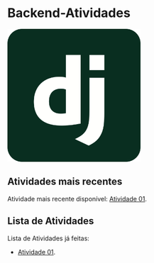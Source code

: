 # Backend-Atividades

<img src="django-icon.svg" alt="drawing" width="300"/>

## Atividades mais recentes

Atividade mais recente disponível: [Atividade 01](Atividade%2001%20-%2022-04-25/).

## Lista de Atividades

Lista de Atividades já feitas:

- [Atividade 01](Atividade%2001%20-%2022-04-25/).
